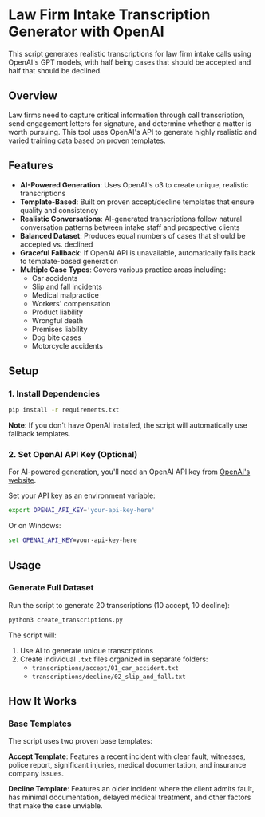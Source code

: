 # Law Firm Intake Transcription Generator with OpenAI

This script generates realistic transcriptions for law firm intake calls using OpenAI's GPT models, with half being cases that should be accepted and half that should be declined.

## Overview

Law firms need to capture critical information through call transcription, send engagement letters for signature, and determine whether a matter is worth pursuing. This tool uses OpenAI's API to generate highly realistic and varied training data based on proven templates.

## Features

- **AI-Powered Generation**: Uses OpenAI's o3 to create unique, realistic transcriptions
- **Template-Based**: Built on proven accept/decline templates that ensure quality and consistency
- **Realistic Conversations**: AI-generated transcriptions follow natural conversation patterns between intake staff and prospective clients
- **Balanced Dataset**: Produces equal numbers of cases that should be accepted vs. declined
- **Graceful Fallback**: If OpenAI API is unavailable, automatically falls back to template-based generation
- **Multiple Case Types**: Covers various practice areas including:
  - Car accidents
  - Slip and fall incidents
  - Medical malpractice
  - Workers' compensation
  - Product liability
  - Wrongful death
  - Premises liability
  - Dog bite cases
  - Motorcycle accidents

## Setup

### 1. Install Dependencies

```bash
pip install -r requirements.txt
```

**Note**: If you don't have OpenAI installed, the script will automatically use fallback templates.

### 2. Set OpenAI API Key (Optional)

For AI-powered generation, you'll need an OpenAI API key from [OpenAI's website](https://platform.openai.com/api-keys).

Set your API key as an environment variable:

```bash
export OPENAI_API_KEY='your-api-key-here'
```

Or on Windows:
```cmd
set OPENAI_API_KEY=your-api-key-here
```

## Usage

### Generate Full Dataset

Run the script to generate 20 transcriptions (10 accept, 10 decline):

```bash
python3 create_transcriptions.py
```

The script will:
1. Use AI to generate unique transcriptions
2. Create individual `.txt` files organized in separate folders:
   - `transcriptions/accept/01_car_accident.txt`
   - `transcriptions/decline/02_slip_and_fall.txt`

## How It Works

### Base Templates

The script uses two proven base templates:

**Accept Template**: Features a recent incident with clear fault, witnesses, police report, significant injuries, medical documentation, and insurance company issues.

**Decline Template**: Features an older incident where the client admits fault, has minimal documentation, delayed medical treatment, and other factors that make the case unviable.